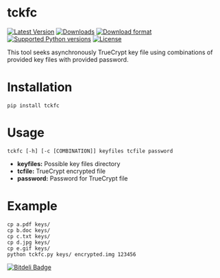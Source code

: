 tckfc
=====

[![Latest Version](https://pypip.in/version/tckfc/badge.svg)](https://pypi.python.org/pypi/tckfc/)
[![Downloads](https://pypip.in/download/tckfc/badge.svg)](https://pypi.python.org/pypi/tckfc/)
[![Download format](https://pypip.in/format/tckfc/badge.svg)](https://pypi.python.org/pypi/tckfc/)
[![Supported Python versions](https://pypip.in/py_versions/tckfc/badge.svg)](https://pypi.python.org/pypi/tckfc/)
[![License](https://pypip.in/license/tckfc/badge.svg)](https://pypi.python.org/pypi/tckfc/)

This tool seeks asynchronously TrueCrypt key file using combinations of provided key files with provided password.

Installation
============
    pip install tckfc

Usage
=====

``tckfc [-h] [-c [COMBINATION]] keyfiles tcfile password``

  * **keyfiles:** Possible key files directory
  * **tcfile:** TrueCrypt encrypted file
  * **password:** Password for TrueCrypt file

Example
=======

    cp a.pdf keys/
    cp b.doc keys/
    cp c.txt keys/
    cp d.jpg keys/
    cp e.gif keys/
    python tckfc.py keys/ encrypted.img 123456

[![Bitdeli Badge](https://d2weczhvl823v0.cloudfront.net/Octosec/tckfc/trend.png)](https://bitdeli.com/free "Bitdeli Badge")

